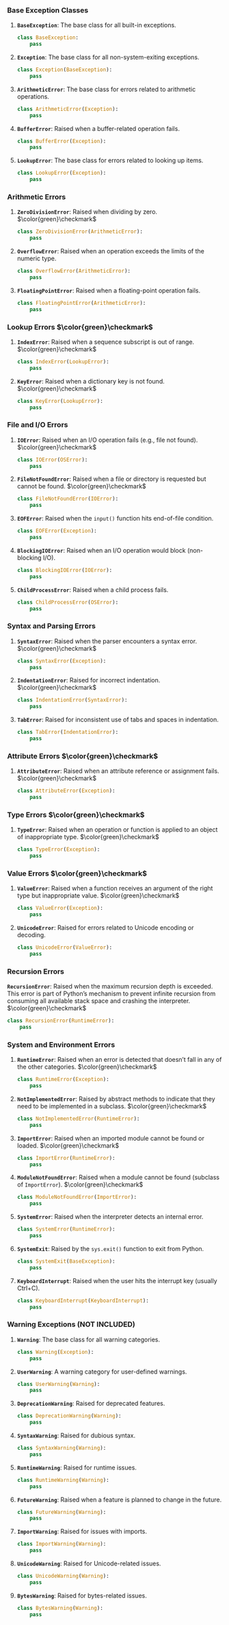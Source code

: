 ### Base Exception Classes

1. **`BaseException`**: The base class for all built-in exceptions.

   ```python
   class BaseException:
       pass
   ```

2. **`Exception`**: The base class for all non-system-exiting exceptions.

   ```python
   class Exception(BaseException):
       pass
   ```

3. **`ArithmeticError`**: The base class for errors related to arithmetic operations.

   ```python
   class ArithmeticError(Exception):
       pass
   ```

4. **`BufferError`**: Raised when a buffer-related operation fails.

   ```python
   class BufferError(Exception):
       pass
   ```

5. **`LookupError`**: The base class for errors related to looking up items.

   ```python
   class LookupError(Exception):
       pass
   ```

### Arithmetic Errors

1. **`ZeroDivisionError`**: Raised when dividing by zero. $\color{green}\checkmark$

   ```python
   class ZeroDivisionError(ArithmeticError):
       pass
   ```

2. **`OverflowError`**: Raised when an operation exceeds the limits of the numeric type.

   ```python
   class OverflowError(ArithmeticError):
       pass
   ```

3. **`FloatingPointError`**: Raised when a floating-point operation fails.

   ```python
   class FloatingPointError(ArithmeticError):
       pass
   ```

### Lookup Errors $\color{green}\checkmark$

1. **`IndexError`**: Raised when a sequence subscript is out of range. $\color{green}\checkmark$

   ```python
   class IndexError(LookupError):
       pass
   ```

2. **`KeyError`**: Raised when a dictionary key is not found. $\color{green}\checkmark$

   ```python
   class KeyError(LookupError):
       pass
   ```

### File and I/O Errors

1. **`IOError`**: Raised when an I/O operation fails (e.g., file not found). $\color{green}\checkmark$

   ```python
   class IOError(OSError):
       pass
   ```

2. **`FileNotFoundError`**: Raised when a file or directory is requested but cannot be found. $\color{green}\checkmark$

   ```python
   class FileNotFoundError(IOError):
       pass
   ```

3. **`EOFError`**: Raised when the `input()` function hits end-of-file condition.

   ```python
   class EOFError(Exception):
       pass
   ```

4. **`BlockingIOError`**: Raised when an I/O operation would block (non-blocking I/O).

   ```python
   class BlockingIOError(IOError):
       pass
   ```

5. **`ChildProcessError`**: Raised when a child process fails.

   ```python
   class ChildProcessError(OSError):
       pass
   ```

### Syntax and Parsing Errors

1. **`SyntaxError`**: Raised when the parser encounters a syntax error. $\color{green}\checkmark$

   ```python
   class SyntaxError(Exception):
       pass
   ```

2. **`IndentationError`**: Raised for incorrect indentation. $\color{green}\checkmark$

   ```python
   class IndentationError(SyntaxError):
       pass
   ```

3. **`TabError`**: Raised for inconsistent use of tabs and spaces in indentation.

   ```python
   class TabError(IndentationError):
       pass
   ```

### Attribute Errors $\color{green}\checkmark$

1. **`AttributeError`**: Raised when an attribute reference or assignment fails. $\color{green}\checkmark$

   ```python
   class AttributeError(Exception):
       pass
   ```

### Type Errors $\color{green}\checkmark$

1. **`TypeError`**: Raised when an operation or function is applied to an object of inappropriate type. $\color{green}\checkmark$

   ```python
   class TypeError(Exception):
       pass
   ```

### Value Errors $\color{green}\checkmark$

1. **`ValueError`**: Raised when a function receives an argument of the right type but inappropriate value. $\color{green}\checkmark$

   ```python
   class ValueError(Exception):
       pass
   ```

2. **`UnicodeError`**: Raised for errors related to Unicode encoding or decoding.

   ```python
   class UnicodeError(ValueError):
       pass
   ```

### Recursion Errors

**`RecursionError`**: Raised when the maximum recursion depth is exceeded. This error is part of Python’s mechanism to prevent infinite recursion from consuming all available stack space and crashing the interpreter. $\color{green}\checkmark$

```python
class RecursionError(RuntimeError):
    pass
```

### System and Environment Errors

1. **`RuntimeError`**: Raised when an error is detected that doesn’t fall in any of the other categories. $\color{green}\checkmark$

   ```python
   class RuntimeError(Exception):
       pass
   ```

2. **`NotImplementedError`**: Raised by abstract methods to indicate that they need to be implemented in a subclass. $\color{green}\checkmark$

   ```python
   class NotImplementedError(RuntimeError):
       pass
   ```

3. **`ImportError`**: Raised when an imported module cannot be found or loaded. $\color{green}\checkmark$

   ```python
   class ImportError(RuntimeError):
       pass
   ```

4. **`ModuleNotFoundError`**: Raised when a module cannot be found (subclass of `ImportError`). $\color{green}\checkmark$

   ```python
   class ModuleNotFoundError(ImportError):
       pass
   ```

5. **`SystemError`**: Raised when the interpreter detects an internal error.

   ```python
   class SystemError(RuntimeError):
       pass
   ```

6. **`SystemExit`**: Raised by the `sys.exit()` function to exit from Python.

   ```python
   class SystemExit(BaseException):
       pass
   ```

7. **`KeyboardInterrupt`**: Raised when the user hits the interrupt key (usually Ctrl+C).

   ```python
   class KeyboardInterrupt(KeyboardInterrupt):
       pass
   ```

### Warning Exceptions (NOT INCLUDED)

1. **`Warning`**: The base class for all warning categories.

   ```python
   class Warning(Exception):
       pass
   ```

2. **`UserWarning`**: A warning category for user-defined warnings.

   ```python
   class UserWarning(Warning):
       pass
   ```

3. **`DeprecationWarning`**: Raised for deprecated features.

   ```python
   class DeprecationWarning(Warning):
       pass
   ```

4. **`SyntaxWarning`**: Raised for dubious syntax.

   ```python
   class SyntaxWarning(Warning):
       pass
   ```

5. **`RuntimeWarning`**: Raised for runtime issues.

   ```python
   class RuntimeWarning(Warning):
       pass
   ```

6. **`FutureWarning`**: Raised when a feature is planned to change in the future.

   ```python
   class FutureWarning(Warning):
       pass
   ```

7. **`ImportWarning`**: Raised for issues with imports.

   ```python
   class ImportWarning(Warning):
       pass
   ```

8. **`UnicodeWarning`**: Raised for Unicode-related issues.

   ```python
   class UnicodeWarning(Warning):
       pass
   ```

9. **`BytesWarning`**: Raised for bytes-related issues.

   ```python
   class BytesWarning(Warning):
       pass
   ```
